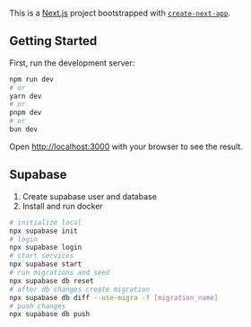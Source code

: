 This is a [Next.js](https://nextjs.org/) project bootstrapped with [`create-next-app`](https://github.com/vercel/next.js/tree/canary/packages/create-next-app).

## Getting Started

First, run the development server:

```bash
npm run dev
# or
yarn dev
# or
pnpm dev
# or
bun dev
```

Open [http://localhost:3000](http://localhost:3000) with your browser to see the result.

## Supabase

1. Create supabase user and database
2. Install and run docker

```bash
# initialize local
npx supabase init
# login
npx supabase login
# start services
npx supabase start
# run migrations and seed
npx supabase db reset
# after db changes create migration
npx supabase db diff --use-migra -f [migration_name]
# push changes
npx supabase db push

```

